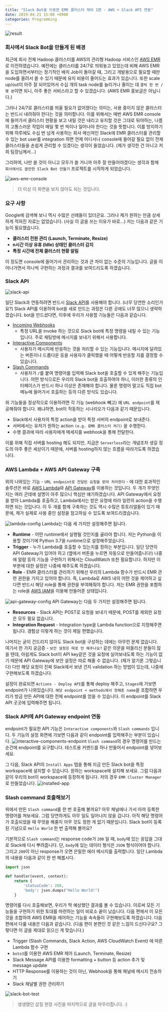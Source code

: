 ```yaml
---
title: "Slack Bot을 이용한 EMR 클러스터 제어 1편 - AWS + Slack API 연동"
date: 2019-04-21 15:08 +0900
categories: Programming
---
```


![result](https://user-images.githubusercontent.com/13582777/56467117-8ce00480-6455-11e9-8cc4-47435dbd22e6.png)

### 회사에서 Slack Bot을 만들게 된 배경
최근에 회사 전체 Hadoop 클러스터를 AWS의 관리형 Hadoop 서비스인 [AWS EMR](https://aws.amazon.com/ko/emr/)로 이전하였습니다. 예전에는 클러스터를 24/7로 띄워놓고 있었는데 비해 AWS EMR을 도입하면서부터는 정기적인 배치 Job이 돌아갈 때, 그리고 개발용으로 필요할 때만 node를 올려서 쓸 수 있기 때문에 유지 비용이 줄어드는 효과가 있습니다. 또한 scale up/out이 아주 잘 되어있어서 수십 개의 task node를 늘리거나 줄이는 데 `클릭 한 번 / 몇 분`이면 되니, 아주 좋은 서비스라고 할 수 있겠습니다. (AWS EMR 홍보글은 아닙니다.)  

그러나 24/7로 클러스터를 띄울 필요가 없어졌다는 의미는, 사용 중이지 않은 클러스터는 반드시 내려줘야 한다는 것을 의미합니다. 이를 위해서는 매번 AWS EMR console에 들어가서 클러스터 현황을 보고 내릴 것은 내리고 유지할 것은 그대로 둬야하는, 나름의 고통스러운 작업이 매일 몇 번 씩이나 일어나야 한다는 것을 뜻합니다. 이를 방지하기 위해 하루에도 수십 번 넘게 사용하는 회사 메신져인 Slack에 EMR 클러스터를 관리할 수 있는 bot user를 integration 하면 언제 어디서나 console에 들어갈 필요 없이 전체 클러스터들을 손쉽게 관리할 수 있겠다는 생각이 들었습니다. (제가 생각한 건 아니고 저희 팀장님께서...)  

그리하여, 나만 쓸 것이 아니고 모두가 쓸 거니까 아주 잘 만들어야겠다는 생각과 함께 `회사에서도 쓸만한 Slack Bot 만들기` 프로젝트를 시작하게 되었습니다.

![aws-emr-console](https://user-images.githubusercontent.com/13582777/56466950-ac762d80-6453-11e9-9f29-ee54d20b3fc0.png)
> 더 이상 이 화면을 보지 않아도 되는 것입니다.

### 요구 사항
Google에 검색해 보니 역시 수많은 선례들이 있더군요. 그러나 제가 원하는 만큼 상세하게 적혀진 자료는 없었습니다. (사실 이 글을 쓰는 이유가 바로...) 저는 다음과 같은 기능이 필요했습니다.
* **클러스터 전원 관리 (Launch, Terminate, Resize)**
* **n시간 이상 유휴 (Idle) 상태인 클러스터 감지**
* **특정 시간에 전체 클러스터 현황 알림**  

이 정도면 console에 들어가서 관리하는 것과 큰 차이 없는 수준의 기능입니다. 글을 이어나가면서 하나씩 구현하는 과정과 결과를 보여드리도록 하겠습니다.

### Slack API
![slack-api](https://user-images.githubusercontent.com/13582777/56467385-0fb68e80-6459-11e9-8f7d-e38723611e51.png)

일단 Slack과 연동하려면 반드시 [Slack API](https://api.slack.com)를 사용해야 합니다. (너무 당연한 소리인가요?) Slack API를 이용하여 bot을 새로 만드는 과정은 다른 곳에도 너무 많으니 생략하겠습니다. bot을 만드셨다면, 이후에 우리가 사용할 기능들은 다음과 같습니다.
* [Incoming Webhooks](https://api.slack.com/incoming-webhooks)
  - 특정 URL을 invoke 하는 것으로 Slack bot에 특정 명령을 내릴 수 있는 기능입니다. 주로 채팅방에 메시지를 보내기 위해서 사용합니다.
* [Interactive Components](https://api.slack.com/interactive-messages)
  - 사용자가 메시지에 반응하는 것을 처리할 수 있는 기능입니다. 메시지에 달려있는 버튼이나 드롭다운 등을 사용자가 클릭했을 때 어떻게 반응할 지를 결정할 수 있습니다.
* [Slash Commands](https://api.slack.com/slash-commands)
  - 사용자가 `/`를 붙여 명령어를 입력해 Slack bot을 호출할 수 있게 해주는 기능입니다. 어떤 방식으로든 우리의 Slack bot을 호출하여야 하니, 이러한 종류의 인터페이스가 반드시 하나 이상은 존재해야 합니다. 물론 명령어 말고도 직접 bot 메뉴에 들어가서 호출하는 등의 다른 방식도 있습니다.

위 기능들을 정상적으로 이용하려면 각 기능 (webhook 빼고) 에 `URL endpoint`를 제공해줘야 합니다. 왜냐하면, bot이 작동하는 시나리오가 다음과 같기 때문입니다.
* Slack에서 사용자의 특정 action을 받아 특정 서버의 endpoint로 보내준다.
* 서버에서는 유저가 원하는 action `(e.g. EMR 클러스터 켜기)` 을 수행한다.
* 수행 결과에 따라 사용자에게 메세지를 webhook을 통해 전달한다.

이를 위해 직접 서버를 hosting 해도 되지만, 지금은 `Serverless`라는 개념조차 생길 정도의 아주 좋은 세상이기 때문에, 서버를 hosting하지 않는 흐름을 따라가도록 하겠습니다.

### AWS Lambda + AWS API Gateway 구축
위의 나와있는 기능 - `URL endpoint로 전달된 요청을 받아 처리한다` - 에 대한 효과적인 솔루션은 바로 [AWS Lambda](https://aws.amazon.com/ko/lambda/)와 [API Gateway](https://aws.amazon.com/ko/api-gateway/)를 이용하는 것입니다. 두 개가 무엇인지는 여러 군데에 설명이 아주 많으니 핵심만 얘기하겠습니다. API Gateway에서 요청을 받아 Lambda를 호출하고, Lambda에서는 받은 요청에 따라 일련의 action을 수행하면 되는 것입니다. 이 두 개를 함께 구축하는 것도 역시 수많은 튜토리얼들이 있기 때문에, 제가 실제로 사용 중인 설정을 참고하실 수 있도록 보여드리겠습니다.  

![lambda-config](https://user-images.githubusercontent.com/13582777/56467491-7e481c00-645a-11e9-90fd-a83b19f66a36.png)
Lambda는 다음 세 가지만 설정해주면 됩니다.
* **Runtime** - 어떤 runtime에서 실행될 것인지를 골라야 합니다. 저는 Python을 이용할 것이기에 Python 3.7을 runtime으로 설정해주었습니다.
* **Trigger** - 누가 Lambda를 호출할 수 있는지를 정하는 부분입니다. 일단 당연히 API Gateway가 있어야 하고 (옆에서 버튼을 누르면 자동으로 만들어줍니다!) 나중에 알람 등의 기능을 구현하기 위해서는 CloudWatch 또한 필요합니다. 하지만 이 부분에 대한 설정은 나중에 해주도록 하겠습니다.
* **Role** - EMR 클러스터를 관리하기 위해선 우리의 Lambda 함수가 반드시 EMR 관련 권한을 가지고 있어야 합니다. 즉, Lambda로 AWS 내의 어떤 것을 제어하고 싶다면 반드시 해당 role을 통해 권한을 부여해줘야 합니다. 저는 EMR 권한을 포함하는 role을 [AWS IAM](https://aws.amazon.com/ko/iam/)을 이용해 만들어준 상태입니다.

![api-gateway-config](https://user-images.githubusercontent.com/13582777/56467733-d92f4280-645d-11e9-886a-cd0d2ceb2a3a.png)
API Gateway는 다음 두 가지만 설정해주면 됩니다.
* **Resources** - Slack API는 POST로 요청을 보내기 때문에, POST를 제외한 요청은 모두 필요 없습니다.
* **Integration Request** - Integration type을 Lambda function으로 지정해주면 됩니다. 경험상 이렇게 하는 것이 제일 편했습니다.

나머지는 굳이 건드리지 않아도 Slack bot을 구성하는 데에는 아무런 문제 없습니다. 여기서 한 가지 궁금증 - `보안 설정은 따로 안 해주나요?` 같은 의문을 떠올리신 분들이 많을 텐데, 아쉽게도 Slack bot이 API key같은 것을 요청에 실어보내도록 하는 기능이 없기 때문에 API Gateway에 보안 설정은 따로 해줄 수 없습니다. (제가 알기론 그렇습니다) 다만 해당 요청이 진짜 Slack에서 보낸 건지 validation 하는 방법이 있는데, 나중에 구현해보도록 하겠습니다.  

설정이 완료되면 `Actions - Deploy API`를 통해 deploy 해주고, `Stages`에 가보면 endpoint가 나와있습니다. `해당 endpoint + methods에서 정해준 name`을 조합하면 우리가 방금 만든 API에 대한 전체 endpoint를 얻을 수 있습니다. 이 endpoint를 Slack API 곳곳에 입력해주면 됩니다.

### Slack API에 API Gateway endpoint 연동
endpoint가 필요한 API 기능은 `Interactive components`와 `Slash commands` 입니다. 두 기능의 설정 화면에 가보면 다음과 같이 endpoint를 입력해주는 부분이 있습니다.
![interactive-components-endpoint](https://user-images.githubusercontent.com/13582777/56468008-3d9fd100-6461-11e9-83fb-15878ddf6e65.png)
`Slash command`의 경우 명령어를 만드는 순간에 endpoint를 요구합니다. 테스트용 커맨드를 하나 만들어서 endpoint를 넣어보세요.

그 다음, Slack API의 `Install Apps` 탭을 통해 지금 만든 Slack bot을 특정 workspace에 설치할 수 있습니다. 원하는 workspace에 설치해 보세요. 그럼 다음과 같이 우리의 bot이 workspace에 등장하게 됩니다. 저의 경우 `EMR Cluster Manager`로 만들었습니다.
![installed-app](https://user-images.githubusercontent.com/13582777/56468077-2c0af900-6462-11e9-85dc-48074006833a.png)

### Slash command 호출해보기
위에서 만든 `Slash command`를 한 번 호출해 볼까요? 아무 채널에나 가서 아까 등록한 명령어를 쳐보세요. 그럼 당연하게도 아무 일도 일어나지 않을 겁니다. 아직 해당 명령어가 호출되었을 때 무엇을 해줄지 아무 것도 정한 게 없기 때문입니다. Slack bot이 등록된 기념으로 `Hello World` 한 번 출력해 볼까요?   

기본적으로 `Slash command`는 response code가 `200` 일 때, `body`에 있는 응답을 그대로 Slack에 다시 뿌려줍니다. 단, `body`에 있는 데이터 형식은 `JSON` 형식이어야 합니다. 그리고 `200`이 아닌 response가 오면 은밀한 에러 메시지를 출력합니다. 일단 Lambda의 내용을 다음과 같이 한 번 해봅시다.

```python
import json

def handler(event, context):
    return {
        'statusCode': 200,
        'body': json.dumps("Hello World!")
    }
```

명령어를 다시 호출해보면, 우리가 딱 예상했던 결과를 볼 수 있습니다. 이로써 모든 기능들을 구현하기 위한 토대를 마련하는 일이 비로소 끝이 났습니다. 다음 편에서 이 모든 것을 조합하여 AWS EMR을 제어하는 기능을 속속들이 구현해보도록 하겠습니다. 다음 편에서 다룰 내용은 다음과 같습니다. (다음 편이 본편인 것 같은 느낌이 드신다구요? 그렇다면 이 글을 제대로 읽으신 게 맞습니다.)
* Trigger (Slash Commands, Slack Action, AWS CloudWatch Event) 에 따른 Lambda 함수 구현
* `boto3`를 이용한 AWS EMR 제어 (Launch, Terminate, Resize)
* Slack Message API를 이용한 formatting + button 등 action 추가 및 message update
* HTTP Response를 이용하는 것이 아닌, Webhook을 통해 채널에 메시지 전송하기
* Slack 채널별 권한 관리하기

![slack-bot-test](https://user-images.githubusercontent.com/13582777/56468353-2adbcb00-6466-11e9-9947-69fed6a45966.png)
> 생생했던 삽질 현장 사진을 마지막으로 글을 마무리합니다. :)

